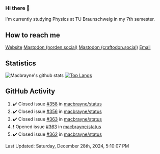 ### Hi there 👋
I'm currently studying Physics at TU Braunschweig in my 7th semester.

## How to reach me
[Website](https://florentin-schleuss.de)
<a rel="me" href="https://norden.social/@florentin">Mastodon (norden.social)</a>
<a rel="me" href="https://craftodon.social/@frodolon">Mastodon (craftodon.social)</a>
[Email](mailto:hello@macbrayne.de)

## Statistics
![Macbrayne's github stats](https://github-readme-stats.vercel.app/api?username=macbrayne&count_private=true&show_icons=true&hide_rank=true&custom_title=macbrayne's%20GitHub%20Stats)
[![Top Langs](https://github-readme-stats.vercel.app/api/top-langs/?username=macbrayne&exclude_repo=liftron&layout=compact)](https://github.com/anuraghazra/github-readme-stats)
## GitHub Activity

<!--RECENT_ACTIVITY:start-->
1. ✔️ Closed issue [#358](https://github.com/macbrayne/status/issues/358) in [macbrayne/status](https://github.com/macbrayne/status)
2. ✔️ Closed issue [#356](https://github.com/macbrayne/status/issues/356) in [macbrayne/status](https://github.com/macbrayne/status)
3. ✔️ Closed issue [#363](https://github.com/macbrayne/status/issues/363) in [macbrayne/status](https://github.com/macbrayne/status)
4. ❗️ Opened issue [#363](https://github.com/macbrayne/status/issues/363) in [macbrayne/status](https://github.com/macbrayne/status)
5. ✔️ Closed issue [#362](https://github.com/macbrayne/status/issues/362) in [macbrayne/status](https://github.com/macbrayne/status)
<!--RECENT_ACTIVITY:end-->

<!--RECENT_ACTIVITY:last_update-->
Last Updated: Saturday, December 28th, 2024, 5:10:07 PM
<!--RECENT_ACTIVITY:last_update_end-->


<!--
**macbrayne/macbrayne** is a ✨ _special_ ✨ repository because its `README.md` (this file) appears on your GitHub profile.

Here are some ideas to get you started:

- 🔭 I’m currently working on ...
- 🌱 I’m currently learning ...
- 👯 I’m looking to collaborate on ...
- 🤔 I’m looking for help with ...
- 💬 Ask me about ...
- 📫 How to reach me: ...
- 😄 Pronouns: ...
- ⚡ Fun fact: ...
-->

